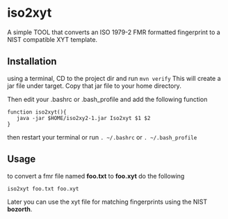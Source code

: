 # iso2xyt
A simple TOOL that converts an ISO 1979-2 FMR formatted fingerprint to a NIST compatible XYT template.

## Installation

using a terminal, CD to the project dir and run
`mvn verify`
This will create a jar file under target. Copy that jar file to your home directory.

Then edit your .bashrc or .bash_profile and add the following function


```
function iso2xyt(){
   java -jar $HOME/iso2xy2-1.jar Iso2xyt $1 $2
}
```

then restart your terminal or run `. ~/.bashrc` or `. ~/.bash_profile`

## Usage

to convert a fmr file named **foo.txt** to **foo.xyt** do the following

`iso2xyt foo.txt foo.xyt`


Later you can use the xyt file for matching fingerprints using the NIST **bozorth**.

